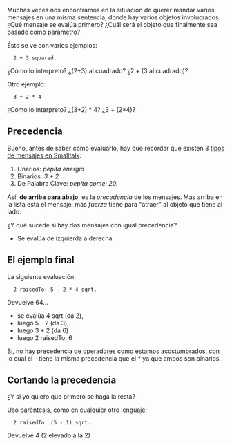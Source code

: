 Muchas veces nos encontramos en la situación de querer mandar varios mensajes en una misma sentencia, donde hay varios objetos involucrados. ¿Qué mensaje se evalúa primero? ¿Cuál será el objeto que finalmente sea pasado como parámetro?

Ésto se ve con varios ejemplos:

`  2 + 3 squared.`

¿Cómo lo interpreto? ¿(2+3) al cuadrado? ¿2 + (3 al cuadrado)?

Otro ejemplo:

`  3 + 2 * 4`

¿Cómo lo interpreto? ¿(3+2) \* 4? ¿3 + (2\*4)?

Precedencia
-----------

Bueno, antes de saber cómo evaluarlo, hay que recordar que existen 3 [tipos de mensajes en Smalltalk](tipos-de-mensajes-en-smalltalk.html):

1.  Unarios: *pepita energía*
2.  Binarios: *3 + 2*
3.  De Palabra Clave: *pepita come: 20.*

Así, **de arriba para abajo**, es la *precedencia* de los mensajes. Más arriba en la lista está el mensaje, más *fuerza* tiene para "atraer" al objeto que tiene al lado.

¿Y qué sucede si hay dos mensajes con igual precedencia?

-   Se evalúa de izquierda a derecha.

El ejemplo final
----------------

La siguiente evaluación:

`  2 raisedTo: 5 - 2 * 4 sqrt.   `

Devuelve 64...

-   se evalúa 4 sqrt (da 2),
-   luego 5 - 2 (da 3),
-   luego 3 \* 2 (da 6)
-   luego 2 raisedTo: 6

Sí, no hay precedencia de operadores como estamos acostumbrados, con lo cual el - tiene la misma precedencia que el \* ya que ambos son binarios.

Cortando la precedencia
-----------------------

¿Y si yo quiero que primero se haga la resta?

Uso paréntesis, como en cualquier otro lenguaje:

`  2 raisedTo: (5 - 1) sqrt.   `

Devuelve 4 (2 elevado a la 2)
